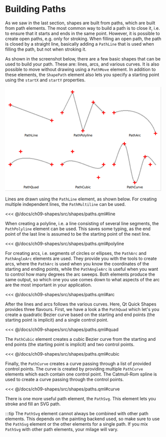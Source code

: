 # Building Paths

As we saw in the last section, shapes are built from paths, which are built from path elements. The most common way to build a path is to close it, i.e. to ensure that it starts and ends in the same point. However, it is possible to create open paths, e.g. only for stroking. When filling an open path, the path is closed by a straight line, basically adding a ``PathLine`` that is used when filling the path, but not when stroking it.

As shown in the screenshot below, there are a few basic shapes that can be used to build your path. These are: lines, arcs, and various curves. It is also possible to move without drawing using a ``PathMove`` element. In addition to these elements, the ``ShapePath`` element also lets you specify a starting point using the ``startX`` and ``startY`` properties.

![](./assets/automatic/paths.png)

Lines are drawn using the ``PathLine`` element, as shown below. For creating multiple independent lines, the ``PathMultiline`` can be used.

<<< @/docs/ch09-shapes/src/shapes/paths.qml#line

When creating a polyline, i.e. a line consisting of several line segments, the ``PathPolyline`` element can be used. This saves some typing, as the end point of the last line is assumed to be the starting point of the next line.

<<< @/docs/ch09-shapes/src/shapes/paths.qml#polyline

For creating arcs, i.e. segments of circles or ellipses, the ``PathArc`` and ``PathAngleArc`` elements are used. They provide you with the tools to create arcs, where the ``PathArc`` is used when you know the coordinates of the starting and ending points, while the ``PathAngleArc`` is useful when you want to control how many degrees the arc sweeps. Both elements produce the same output, so which one you use comes down to what aspects of the arc are the most important in your application.

<<< @/docs/ch09-shapes/src/shapes/paths.qml#arc

After the lines and arcs follows the various curves. Here, Qt Quick Shapes provides three flavours. First, we have a look a the ``PathQuad`` which let's you create a quadratic Bezier curve based on the starting and end points (the starting point is implicit) and a single control point.

<<< @/docs/ch09-shapes/src/shapes/paths.qml#quad

The ``PathCubic`` element creates a cubic Bezier curve from the starting and end points (the starting point is implicit) and two control points.

<<< @/docs/ch09-shapes/src/shapes/paths.qml#cubic

Finally, the ``PathCurve`` creates a curve passing through a list of provided control points. The curve is created by providing multiple ``PathCurve`` elements which each contain one control point. The Catmull-Rom spline is used to create a curve passing through the control points.

<<< @/docs/ch09-shapes/src/shapes/paths.qml#curve

There is one more useful path element, the ``PathSvg``. This element lets you stroke and fill an SVG path.

:::tip
The ``PathSvg`` element cannot always be combined with other path elements. This depends on the painting backend used, so make sure to use the ``PathSvg`` element or the other elements for a single path. If you mix ``PathSvg`` with other path elements, your milage will vary.
